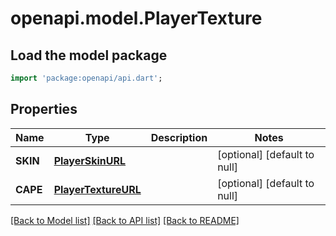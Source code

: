 # openapi.model.PlayerTexture

## Load the model package
```dart
import 'package:openapi/api.dart';
```

## Properties
Name | Type | Description | Notes
------------ | ------------- | ------------- | -------------
**SKIN** | [**PlayerSkinURL**](PlayerSkinURL.md) |  | [optional] [default to null]
**CAPE** | [**PlayerTextureURL**](PlayerTextureURL.md) |  | [optional] [default to null]

[[Back to Model list]](../README.md#documentation-for-models) [[Back to API list]](../README.md#documentation-for-api-endpoints) [[Back to README]](../README.md)


